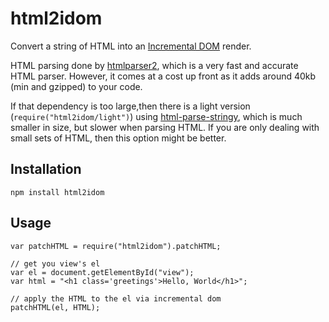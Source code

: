 # html2idom

Convert a string of HTML into an [Incremental DOM](https://github.com/google/incremental-dom) render.

HTML parsing done by [htmlparser2](https://github.com/fb55/htmlparser2), which is a very fast and accurate HTML parser. However, it comes at a cost up front as it adds around 40kb (min and gzipped) to your code.

If that dependency is too large,then there is a light version (`require("html2idom/light")`) using [html-parse-stringy](https://github.com/HenrikJoreteg/html-parse-stringify), which is much smaller in size, but slower when parsing HTML. If you are only dealing with small sets of HTML, then this option might be better.


## Installation

```
npm install html2idom
```

## Usage

```
var patchHTML = require("html2idom").patchHTML;

// get you view's el
var el = document.getElementById("view");
var html = "<h1 class='greetings'>Hello, World</h1>";

// apply the HTML to the el via incremental dom
patchHTML(el, HTML);
```
